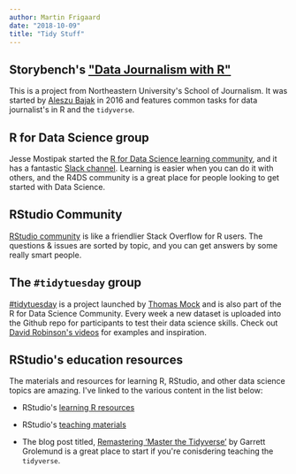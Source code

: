 ```yaml
---
author: Martin Frigaard
date: "2018-10-09"
title: "Tidy Stuff"
---
```


## Storybench's ["Data Journalism with R"](http://www.storybench.org/category/data-journalism-in-r/)

This is a project from Northeastern University's School of Journalism. It was started by [Aleszu Bajak](https://twitter.com/aleszubajak) in 2016 and features common tasks for data journalist's in R and the `tidyverse`. 

## R for Data Science group

Jesse Mostipak started the [R for Data Science learning community](https://www.jessemaegan.com/post/join-the-r-for-data-science-online-learning-community/), and it has a fantastic [Slack channel](rfordatascience.slack.com). Learning is easier when you can do it with others, and the R4DS community is a great place for people looking to get started with Data Science. 

## RStudio Community

[RStudio community](https://community.rstudio.com/) is like a friendlier Stack Overflow for R users. The questions & issues are sorted by topic, and you can get answers by some really smart people. 


## The `#tidytuesday` group

[#tidytuesday](https://github.com/rfordatascience/tidytuesday) is a project launched by [Thomas Mock](https://twitter.com/thomas_mock) and is also part of the R for Data Science Community. Every week a new dataset is uploaded into the Github repo for participants to test their data science skills. Check out [David Robinson's videos](https://www.youtube.com/channel/UCeiiqmVK07qhY-wvg3IZiZQ) for examples and inspiration.

## RStudio's education resources

The materials and resources for learning R, RStudio, and other data science topics are amazing. I've linked to the various content in the list below:

+ RStudio's [learning R resources](https://education.rstudio.com/learn/) 

+ RStudio's [teaching materials](https://education.rstudio.com/teach/materials/)

+ The blog post titled, [Remastering ‘Master the Tidyverse’](https://education.rstudio.com/blog/2019/09/remaster-tidyverse/) by Garrett Grolemund is a great place to start if you're conisdering teaching the `tidyverse`. 


